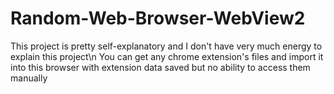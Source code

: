 # Random-Web-Browser-WebView2
This project is pretty self-explanatory and I don't have very much energy to explain this project\n
You can get any chrome extension's files and import it into this browser with extension data saved but no ability to access them manually

